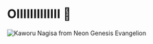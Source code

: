 # OIIIIIIIIIIIII 👋

![Kaworu Nagisa from Neon Genesis Evangelion](https://github.com/RaiDeOliveira/RaiDeOliveira/assets/123978295/a198e488-dc55-4469-837c-56f8123566de)




<!--
**RaiDeOliveira/RaiDeOliveira** is a ✨ _special_ ✨ repository because its `README.md` (this file) appears on your GitHub profile.

Here are some ideas to get you started:

- 🔭 I’m currently working on ...
- 🌱 I’m currently learning ...
- 👯 I’m looking to collaborate on ...
- 🤔 I’m looking for help with ...
- 💬 Ask me about ...
- 📫 How to reach me: ...
- 😄 Pronouns: ...
- ⚡ Fun fact: ...
-->
